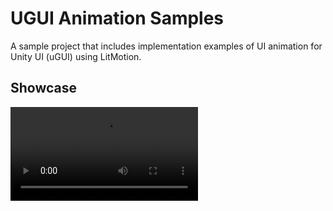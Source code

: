 # UGUI Animation Samples
 A sample project that includes implementation examples of UI animation for Unity UI (uGUI) using LitMotion.

## Showcase

<video src="https://github.com/AnnulusGames/UGUIAnimationSamples/blob/main/docs/movies/animation-hover.mp4">

<video src="https://github.com/AnnulusGames/UGUIAnimationSamples/blob/main/docs/movies/animation-button.mp4">

<video src="https://github.com/AnnulusGames/UGUIAnimationSamples/blob/main/docs/movies/animation-text.mp4">

<video src="https://github.com/AnnulusGames/UGUIAnimationSamples/blob/main/docs/movies/animation-toggle.mp4">